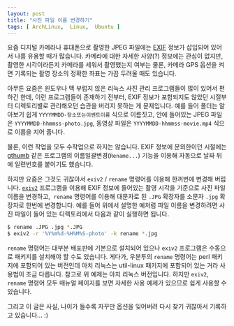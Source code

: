 ```yaml
---
layout: post
title: "사진 파일 이름 변경하기"
tags: [ ArchLinux,  Linux,  Ubuntu ]
---
```


요즘 디지털 카메라나 휴대폰으로 촬영한 JPEG 파일에는 [EXIF](http://en.wikipedia.org/wiki/EXIF) 정보가 삽입되어 있어서 나름 유용할 때가 많습니다. 카메라에 대한 자세한 사양(?) 정보에는 관심이 없지만, 촬영한 시각이라든지 카메라를 세워서 촬영했는지 여부는 물론, 카메라 GPS 옵션을 켜면 기록되는 촬영 장소의 정확한 좌표는 가끔 두려울 때도 있습니다.

아무튼 요즘은 윈도우나 맥 부럽지 않은 리눅스 사진 관리 프로그램들이 많이 있어서 편하긴 한데, 이런 프로그램들이 존재하기 전부터, EXIF 정보가 포함되지도 않았던 시절부터 디렉토리별로 관리해오던 습관을 버리지 못하는 게 문제입니다. 예를 들어 폴더는 알아보기 쉽게 `YYYYMMDD-장소또는이벤트이름` 식으로 이름짓고, 안에 들어있는 JPEG 파일은 `YYYYMMDD-hhmmss-photo.jpg`, 동영상 파일은 `YYYYMMDD-hhmmss-movie.mp4` 식으로 이름을 지어 줍니다.

물론, 이런 작업을 모두 수작업으로 하지는 않습니다. EXIF 정보에 문외한이던 시절에는 [gthumb](http://live.gnome.org/gthumb) 같은 프로그램의 이름일괄변경(`Rename...`) 기능을 이용해 자동으로 날짜 뒤에 일련번호를 붙이기도 했습니다.

하지만 요즘은 그것도 귀찮아서 `exiv2` / `rename` 명령어를 이용해 한꺼번에 변경해 버립니다. [`exiv2`](http://www.exiv2.org/) 프로그램을 이용해 EXIF 정보에 들어있는 촬영 시각을 기준으로 사진 파일 이름을 변경하고,  `rename` 명령어를 이용해 대문자로 된 `.JPG` 확장자를 소문자 `.jpg` 확장자로 한번에 변경합니다. 예를 들어 위에서 설명한 예처럼 파일 이름을 변경하려면 사진 파일이 들어 있는 디렉토리에서 다음과 같이 실행하면 됩니다.

```sh
$ rename .JPG .jpg *.JPG
$ exiv2 -r '%Y%m%d-%H%M%S-photo' -k rename *.jpg
```

`rename` 명령어는 대부분 배포판에 기본으로 설치되어 있으나 `exiv2` 프로그램은 수동으로 패키지를 설치해야 할 수도 있습니다. 게다가, 우분투의 `rename` 명령어는 perl 패키지에 포함되어 있는 버전인데 아치 리눅스는 util-linux 패키지에 포함되어 있는 거라 사용법이 조금 다릅니다. 참고로 위 예제는 아치 리눅스 버전입니다. 하지만 `exiv2`, `rename` 명령어 모두 매뉴얼 페이지를 보면 자세한 사용 예제가 있으므로 쉽게 사용할 수 있습니다.

그리고 이 글은 사실, 나이가 들수록 자꾸만 옵션을 잊어버려 다시 찾기 귀찮아서 기록하고 있습니다... :)
